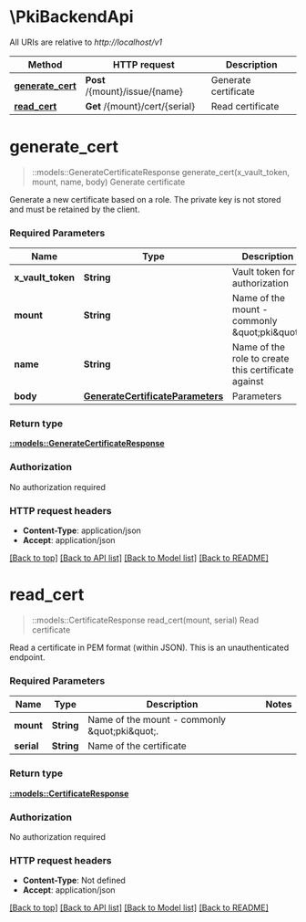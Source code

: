 # \PkiBackendApi

All URIs are relative to *http://localhost/v1*

Method | HTTP request | Description
------------- | ------------- | -------------
[**generate_cert**](PkiBackendApi.md#generate_cert) | **Post** /{mount}/issue/{name} | Generate certificate
[**read_cert**](PkiBackendApi.md#read_cert) | **Get** /{mount}/cert/{serial} | Read certificate


# **generate_cert**
> ::models::GenerateCertificateResponse generate_cert(x_vault_token, mount, name, body)
Generate certificate

Generate a new certificate based on a role. The private key is not stored and must be retained by the client.

### Required Parameters

Name | Type | Description  | Notes
------------- | ------------- | ------------- | -------------
  **x_vault_token** | **String**| Vault token for authorization | 
  **mount** | **String**| Name of the mount - commonly \&quot;pki\&quot;. | 
  **name** | **String**| Name of the role to create this certificate against | 
  **body** | [**GenerateCertificateParameters**](GenerateCertificateParameters.md)| Parameters | 

### Return type

[**::models::GenerateCertificateResponse**](GenerateCertificateResponse.md)

### Authorization

No authorization required

### HTTP request headers

 - **Content-Type**: application/json
 - **Accept**: application/json

[[Back to top]](#) [[Back to API list]](../README.md#documentation-for-api-endpoints) [[Back to Model list]](../README.md#documentation-for-models) [[Back to README]](../README.md)

# **read_cert**
> ::models::CertificateResponse read_cert(mount, serial)
Read certificate

Read a certificate in PEM format (within JSON). This is an unauthenticated endpoint.

### Required Parameters

Name | Type | Description  | Notes
------------- | ------------- | ------------- | -------------
  **mount** | **String**| Name of the mount - commonly \&quot;pki\&quot;. | 
  **serial** | **String**| Name of the certificate | 

### Return type

[**::models::CertificateResponse**](CertificateResponse.md)

### Authorization

No authorization required

### HTTP request headers

 - **Content-Type**: Not defined
 - **Accept**: application/json

[[Back to top]](#) [[Back to API list]](../README.md#documentation-for-api-endpoints) [[Back to Model list]](../README.md#documentation-for-models) [[Back to README]](../README.md)

